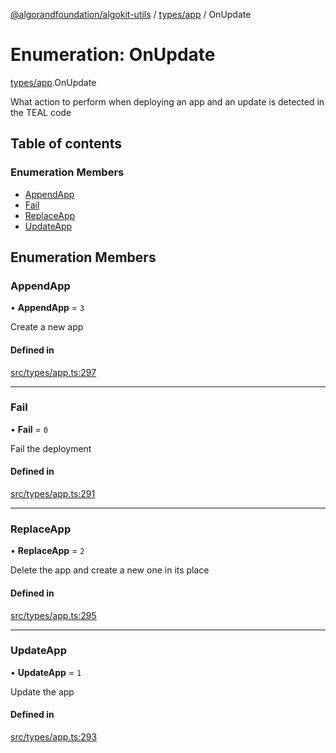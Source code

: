 [@algorandfoundation/algokit-utils](../README.md) / [types/app](../modules/types_app.md) / OnUpdate

# Enumeration: OnUpdate

[types/app](../modules/types_app.md).OnUpdate

What action to perform when deploying an app and an update is detected in the TEAL code

## Table of contents

### Enumeration Members

- [AppendApp](types_app.OnUpdate.md#appendapp)
- [Fail](types_app.OnUpdate.md#fail)
- [ReplaceApp](types_app.OnUpdate.md#replaceapp)
- [UpdateApp](types_app.OnUpdate.md#updateapp)

## Enumeration Members

### AppendApp

• **AppendApp** = ``3``

Create a new app

#### Defined in

[src/types/app.ts:297](https://github.com/algorandfoundation/algokit-utils-ts/blob/main/src/types/app.ts#L297)

___

### Fail

• **Fail** = ``0``

Fail the deployment

#### Defined in

[src/types/app.ts:291](https://github.com/algorandfoundation/algokit-utils-ts/blob/main/src/types/app.ts#L291)

___

### ReplaceApp

• **ReplaceApp** = ``2``

Delete the app and create a new one in its place

#### Defined in

[src/types/app.ts:295](https://github.com/algorandfoundation/algokit-utils-ts/blob/main/src/types/app.ts#L295)

___

### UpdateApp

• **UpdateApp** = ``1``

Update the app

#### Defined in

[src/types/app.ts:293](https://github.com/algorandfoundation/algokit-utils-ts/blob/main/src/types/app.ts#L293)
